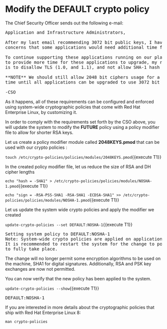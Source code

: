 # Modify the DEFAULT crypto policy

The Chief Security Officer sends out the following e-mail:
<pre class="file">
Application and Infrastructure Administrators,

After my last email recommending 3072 bit public keys, I have received few 
concerns that some applications would need additional time for migration.

To continue supporting these applications running on our platform, and 
to provide more time for these applications to upgrade, my recommendation 
is to disallow TLS (1.0, and 1.1), and not allow SHA-1 hash usage.

**NOTE** We should still allow 2048 bit ciphers usage for a certain period of 
time until all applications can be upgraded to use 3072 bit keys.

-CSO
</pre>

As it happens, all of these requirements can be configured and enforced using
system-wide cryptographic policies that come with Red Hat Enterprise Linux, by 
customizing it.

In order to comply with the requirements set forth by the CSO above, you will 
update the system to modify the **FUTURE** policy using a policy modifier file to allow 
for shorter RSA keys.  

Let us create a policy modifier module called **2048KEYS.pmod** that can be used 
with our crypto policies : 

`touch /etc/crypto-policies/policies/modules/2048KEYS.pmod`{{execute T1}}

In the created policy modifier file, let us reduce the size of RSA and DH cipher lengths 

`echo "hash = -SHA1" > /etc/crypto-policies/policies/modules/NOSHA-1.pmod`{{execute T1}}

`echo "sign = -RSA-PSS-SHA1 -RSA-SHA1 -ECDSA-SHA1" >> /etc/crypto-policies/policies/modules/NOSHA-1.pmod`{{execute T1}}


Let us update the system wide crypto policies and apply the modifier we created 

`update-crypto-policies --set DEFAULT:NOSHA-1`{{execute T1}}

<pre class="file">
Setting system policy to DEFAULT:NOSHA-1
Note: System-wide crypto policies are applied on application start-up.
It is recommended to restart the system for the change to policies
to fully take place.
</pre>

The change will no longer permit some encryption algorithms to be used on the 
machine, SHA1 for digital signatures. Additionally, RSA and PSK key exchanges are 
now not permitted. 

You can now verify that the new policy has been applied to the system.    

`update-crypto-policies --show`{{execute T1}}

<pre class="file">
DEFAULT:NOSHA-1
</pre>

If you are interested in more details about the cryptographic policies that
ship with Red Hat Enterprise Linux 8:    

`man crypto-policies`
